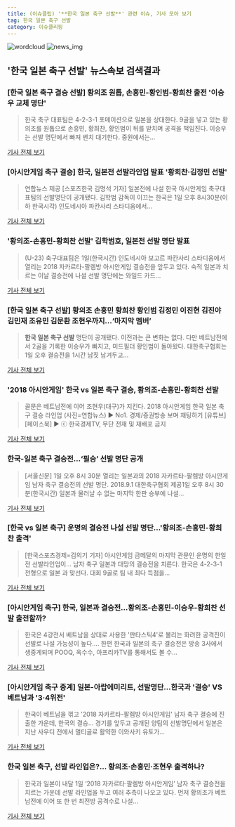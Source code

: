 ```yaml
---
title: (이슈클립) '**한국 일본 축구 선발**' 관련 이슈, 기사 모아 보기
tag: 한국 일본 축구 선발
category: 이슈클리핑
---
```

![wordcloud](https://s3.ap-northeast-2.amazonaws.com/lyrics101-wordcloud/2018-09-01-1535801027.png)
![news_img](https://user-images.githubusercontent.com/42597476/44507050-1206f400-a6e4-11e8-8d98-7ffbfebb353f.png)
## **'**한국 일본 축구 선발**'** 뉴스속보 검색결과
### [한국 일본 축구 결승 선발] 황의조 원톱, 손흥민-황인범-황희찬 출전 '이승우 교체 명단'

>한국 축구 대표팀은 4-2-3-1 포메이션으로 일본을 상대한다. 9골을 넣고 있는 황의조를 원톱으로 손흥민, 황희찬, 황인범이 뒤를 받치며 공격을 책임진다. 이승우는 선발 명단에서 빠져 벤치 대기한다. 중원에서는...

<a href="http://www.anewsa.com/detail.php?number=1364815&thread=06r02" target="_blank">기사 전체 보기</a>

### [아시안게임 축구 결승] 한국, 일본전 선발라인업 발표 '황희찬·김정민 선발'

>연합뉴스 제공 [스포츠한국 김명석 기자] 일본전에 나설 한국 아시안게임 축구대표팀의 선발명단이 공개됐다. 김학범 감독이 이끄는 한국은 1일 오후 8시30분(이하 한국시각) 인도네시아 파칸사리 스타디움에서...

<a href="http://sports.hankooki.com/lpage/soccer/201809/sp2018090119163698040.htm" target="_blank">기사 전체 보기</a>

### '황의조-손흥민-황희찬 선발' 김학범호, 일본전 선발 명단 발표

>(U-23) 축구대표팀은 1일(한국시간) 인도네시아 보고르 파칸사리 스타디움에서 열리는 2018 자카르타-팔렘방 아시안게임 결승전을 앞두고 있다. 숙적 일본과 치르는 이날 결승전에 나설 선발 명단에는 와일드 카드...

<a href="http://isplus.live.joins.com/news/article/aid.asp?aid=22525474" target="_blank">기사 전체 보기</a>

### [**한국 일본 축구 선발**] 황의조 손흥민 황희찬 황인범 김정민 이진현 김진야 김민재 조유민 김문환 조현우까지...‘마지막 멤버’

>**한국 일본 축구 선발** 명단이 공개됐다. 이전과는 큰 변화는 없다. 다만 베트남전에서 2골을 기록한 이승우가 빠지고, 미드필더 황인범이 돌아왔다.   대한축구협회는 1일 오후 결승전을 1시간 남짓 남겨두고...

<a href="http://www.rpm9.com/news/article.html?id=20180901090009" target="_blank">기사 전체 보기</a>

### '2018 아시안게임' 한국 vs 일본 축구 결승, 황의조-손흥민-황희찬 선발

>골문은 베트남전에 이어 조현우(대구)가 지킨다. 2018 아시안게임 한국 일본 축구 결승 라인업 (사진=연합뉴스) ▶ No1. 경제/증권방송 보며 채팅하기 [유튜브][페이스북] ▶ ⓒ 한국경제TV, 무단 전재 및 재배포 금지

<a href="http://news.wowtv.co.kr/NewsCenter/News/Read?articleId=A201809010164&t=NN" target="_blank">기사 전체 보기</a>

### 한국-일본 축구 결승전…‘필승’ 선발 명단 공개

>[서울신문] 1일 오후 8시 30분 열리는 일본과의 2018 자카르타-팔렘방 아시안게임 남자 축구 결승전의 선발 명단. 2018.9.1 대한축구협회 제공1일 오후 8시 30분(한국시간) 일본과 물러날 수 없는 마지막 한판 승부에 나설...

<a href="http://www.seoul.co.kr/news/newsView.php?id=20180901550001&wlog_tag3=naver" target="_blank">기사 전체 보기</a>

### [한국 vs 일본 축구] 운명의 결승전 나설 선발 명단...'황의조-손흥민-황희찬 출격'

>[한국스포츠경제=김의기 기자] 아시안게임 금메달의 마지막 관문인 운명의 한일전 선발라인업이... 남자 축구 일본과 대망의 결승전을 치른다. 한국은 4-2-3-1 전형으로 일본 과 맞선다. 대회 9골로 팀 내 최다 득점을...

<a href="http://www.sporbiz.co.kr/news/articleView.html?idxno=268205" target="_blank">기사 전체 보기</a>

### [아시안게임 축구] 한국, 일본과 결승전...황의조-손흥민-이승우-황희찬 선발 출전할까?

>한국은 4강전서 베트남을 상대로 사용한 '판타스틱4'로 불리는 화려한 공격진이 선발로 나설 가능성이 높다.... 한편 한국과 일본의 축구 결승전은 방송 3사에서 생중계되며 POOQ, 옥수수, 아프리카TV를 통해서도 볼 수...

<a href="http://www.autodaily.co.kr/news/articleView.html?idxno=404654" target="_blank">기사 전체 보기</a>

### [아시안게임 축구 중계] 일본-아랍에미리트, 선발명단…한국과 '결승' VS 베트남과 '3·4위전'

>한국이 베트남을 꺾고 '2018 자카르타-팔렘방 아시안게임' 남자 축구 결승에 진출한 가운데, 한국의 결승... 경기를 앞두고 공개된 양팀의 선발명단에서 일본은 지난 사우디 전에서 멀티골로 활약한 이와사키 유토가...

<a href="http://news20.busan.com/controller/newsController.jsp?newsId=20180829000353" target="_blank">기사 전체 보기</a>

### 한국 일본 축구, 선발 라인업은?… 황의조·손흥민·조현우 출격하나?

>한국과 일본이 내달 1일 ‘2018 자카르타·팔렘방 아시안게임’ 남자 축구 결승전을 치르는 가운데 선발 라인업을 두고 여러 추측이 나오고 있다. 먼저 황의조가 베트남전에 이어 또 한 번 최전방 공격수로 나설...

<a href="http://www.g-enews.com/ko-kr/news/article/news_all/20180830183029106496aa5dcdf1_1/article.html" target="_blank">기사 전체 보기</a>


